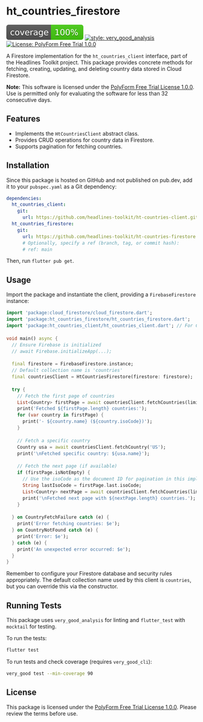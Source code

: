 # ht_countries_firestore

[![Coverage Status](coverage_badge.svg)](https://github.com/headlines-toolkit/ht-countries-firestore)
[![style: very_good_analysis](https://img.shields.io/badge/style-very_good_analysis-B22C8E.svg)](https://pub.dev/packages/very_good_analysis)
[![License: PolyForm Free Trial 1.0.0](https://img.shields.io/badge/License-PolyForm%20Free%20Trial%201.0.0-blue.svg)](LICENSE)

A Firestore implementation for the `ht_countries_client` interface, part of the Headlines Toolkit project. This package provides concrete methods for fetching, creating, updating, and deleting country data stored in Cloud Firestore.

**Note:** This software is licensed under the [PolyForm Free Trial License 1.0.0](LICENSE). Use is permitted only for evaluating the software for less than 32 consecutive days.

## Features

*   Implements the `HtCountriesClient` abstract class.
*   Provides CRUD operations for country data in Firestore.
*   Supports pagination for fetching countries.

## Installation

Since this package is hosted on GitHub and not published on pub.dev, add it to your `pubspec.yaml` as a Git dependency:

```yaml
dependencies:
  ht_countries_client:
    git:
      url: https://github.com/headlines-toolkit/ht-countries-client.git
  ht_countries_firestore:
    git:
      url: https://github.com/headlines-toolkit/ht-countries-firestore.git
      # Optionally, specify a ref (branch, tag, or commit hash):
      # ref: main
```

Then, run `flutter pub get`.

## Usage

Import the package and instantiate the client, providing a `FirebaseFirestore` instance:

```dart
import 'package:cloud_firestore/cloud_firestore.dart';
import 'package:ht_countries_firestore/ht_countries_firestore.dart';
import 'package:ht_countries_client/ht_countries_client.dart'; // For Country model and exceptions

void main() async {
  // Ensure Firebase is initialized
  // await Firebase.initializeApp(...);

  final firestore = FirebaseFirestore.instance;
  // Default collection name is 'countries'
  final countriesClient = HtCountriesFirestore(firestore: firestore); 

  try {
    // Fetch the first page of countries
    List<Country> firstPage = await countriesClient.fetchCountries(limit: 10);
    print('Fetched ${firstPage.length} countries:');
    for (var country in firstPage) {
      print('- ${country.name} (${country.isoCode})');
    }

    // Fetch a specific country
    Country usa = await countriesClient.fetchCountry('US');
    print('\nFetched specific country: ${usa.name}');

    // Fetch the next page (if available)
    if (firstPage.isNotEmpty) {
      // Use the isoCode as the document ID for pagination in this implementation
      String lastIsoCode = firstPage.last.isoCode; 
      List<Country> nextPage = await countriesClient.fetchCountries(limit: 10, startAfterId: lastIsoCode);
      print('\nFetched next page with ${nextPage.length} countries.');
    }

  } on CountryFetchFailure catch (e) {
    print('Error fetching countries: $e');
  } on CountryNotFound catch (e) {
    print('Error: $e');
  } catch (e) {
    print('An unexpected error occurred: $e');
  }
}
```

Remember to configure your Firestore database and security rules appropriately. The default collection name used by this client is `countries`, but you can override this via the constructor.

## Running Tests

This package uses `very_good_analysis` for linting and `flutter_test` with `mocktail` for testing.

To run the tests:

```bash
flutter test
```

To run tests and check coverage (requires `very_good_cli`):

```bash
very_good test --min-coverage 90
```

## License

This package is licensed under the [PolyForm Free Trial License 1.0.0](LICENSE). Please review the terms before use.
